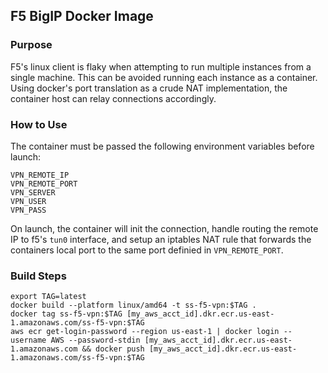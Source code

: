 ## F5 BigIP Docker Image

### Purpose
F5's linux client is flaky when attempting to run multiple instances from a single machine.  This can be avoided running each instance as a container.  Using docker's port translation as a crude NAT implementation, the container host can relay connections accordingly.

### How to Use
The container must be passed the following environment variables before launch:

```
VPN_REMOTE_IP
VPN_REMOTE_PORT
VPN_SERVER
VPN_USER
VPN_PASS
```

On launch, the container will init the connection, handle routing the remote IP to f5's `tun0` interface, and setup an iptables NAT rule that forwards the containers local port to the same port definied in `VPN_REMOTE_PORT`.

### Build Steps
```
export TAG=latest
docker build --platform linux/amd64 -t ss-f5-vpn:$TAG .
docker tag ss-f5-vpn:$TAG [my_aws_acct_id].dkr.ecr.us-east-1.amazonaws.com/ss-f5-vpn:$TAG
aws ecr get-login-password --region us-east-1 | docker login --username AWS --password-stdin [my_aws_acct_id].dkr.ecr.us-east-1.amazonaws.com && docker push [my_aws_acct_id].dkr.ecr.us-east-1.amazonaws.com/ss-f5-vpn:$TAG
```

